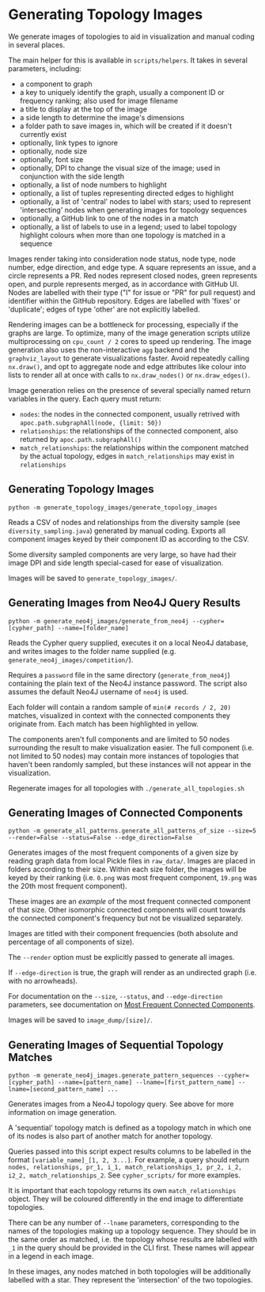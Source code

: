 # Generating Topology Images

We generate images of topologies to aid in visualization and manual coding in several places.

The main helper for this is available in `scripts/helpers`. It takes in several parameters, including:

- a component to graph
- a key to uniquely identify the graph, usually a component ID or frequency ranking; also used for image filename
- a title to display at the top of the image
- a side length to determine the image's dimensions
- a folder path to save images in, which will be created if it doesn't currently exist
- optionally, link types to ignore
- optionally, node size
- optionally, font size
- optionally, DPI to change the visual size of the image; used in conjunction with the side length
- optionally, a list of node numbers to highlight
- optionally, a list of tuples representing directed edges to highlight
- optionally, a list of 'central' nodes to label with stars; used to represent 'intersecting' nodes when generating images for topology sequences
- optionally, a GitHub link to one of the nodes in a match
- optionally, a list of labels to use in a legend; used to label topology highlight colours when more than one topology is matched in a sequence

Images render taking into consideration node status, node type, node number, edge direction, and edge type. A square represents an issue, and a circle represents a PR. Red nodes represent closed nodes, green represents open, and purple represents merged, as in accordance with GitHub UI. Nodes are labelled with their type ("I" for issue or "PR" for pull request) and identifier within the GitHub repository. Edges are labelled with 'fixes' or 'duplicate'; edges of type 'other' are not explicitly labelled.

Rendering images can be a bottleneck for processing, especially if the graphs are large. To optimize, many of the image generation scripts utilize multiprocessing on `cpu_count / 2` cores to speed up rendering. The image generation also uses the non-interactive `agg` backend and the `graphviz_layout` to generate visualizations faster. Avoid repeatedly calling `nx.draw()`, and opt to aggregate node and edge attributes like colour into lists to render all at once with calls to `nx.draw_nodes()` or `nx.draw_edges()`.

Image generation relies on the presence of several specially named return variables in the query. Each query must return:

- `nodes`: the nodes in the connected component, usually retrived with `apoc.path.subgraphAll(node, {limit: 50})`
- `relationships`: the relationships of the connected component, also returned by `apoc.path.subgraphAll()`
- `match_relationships`: the relationships within the component matched by the actual topology, edges in `match_relationships` may exist in `relationships`

## Generating Topology Images

`python -m generate_topology_images/generate_topology_images`

Reads a CSV of nodes and relationships from the diversity sample (see `diversity_sampling.java`) generated by manual coding. Exports all component images keyed by their component ID as according to the CSV.

Some diversity sampled components are very large, so have had their image DPI and side length special-cased for ease of visualization.

Images will be saved to `generate_topology_images/`.

## Generating Images from Neo4J Query Results

`python -m generate_neo4j_images/generate_from_neo4j --cypher=[cypher_path] --name=[folder_name]`

Reads the Cypher query supplied, executes it on a local Neo4J database, and writes images to the folder name supplied (e.g. `generate_neo4j_images/competition/`).

Requires a `password` file in the same directory (`generate_from_neo4j`) containing the plain text of the Neo4J instance password. The script also assumes the default Neo4J username of `neo4j` is used.

Each folder will contain a random sample of `min(# records / 2, 20)` matches, visualized in context with the connected components they originate from. Each match has been highlighted in yellow.

The components aren't full components and are limited to 50 nodes surrounding the result to make visualization easier. The full component (i.e. not limited to 50 nodes) may contain more instances of topologies that haven't been randomly sampled, but these instances will not appear in the visualization.

Regenerate images for all topologies with `./generate_all_topologies.sh`

## Generating Images of Connected Components

`python -m generate_all_patterns.generate_all_patterns_of_size --size=5 --render=False --status=False --edge_direction=False`

Generates images of the most frequent components of a given size by reading graph data from local Pickle files in `raw_data/`. Images are placed in folders according to their size. Within each size folder, the images will be keyed by their ranking (i.e. `0.png` was most frequent component, `19.png` was the 20th most frequent component).

These images are an _example_ of the most frequent connected component of that size. Other isomorphic connected components will count towards the connected component's frequency but not be visualized separately.

Images are titled with their component frequencies (both absolute and percentage of all components of size).

The `--render` option must be explicitly passed to generate all images.

If `--edge-direction` is true, the graph will render as an undirected graph (i.e. with no arrowheads).

For documentation on the `--size`, `--status`, and `--edge-direction` parameters, see documentation on [Most Frequent Connected Components](./Most-Frequent-CCs.md).

Images will be saved to `image_dump/[size]/`.

## Generating Images of Sequential Topology Matches

`python -m generate_neo4j_images.generate_pattern_sequences --cypher=[cypher_path] --name=[pattern_name] --lname=[first_pattern_name] --lname=[second_pattern_name] ...`

Generates images from a Neo4J topology query. See above for more information on image generation.

A 'sequential' topology match is defined as a topology match in which one of its nodes is also part of another match for another topology.

Queries passed into this script expect results columns to be labelled in the format `[variable_name]_[1, 2, 3...]`. For example, a query should return `nodes, relationships, pr_1, i_1, match_relationships_1, pr_2, i_2, i2_2, match_relationships_2`. See `cypher_scripts/` for more examples.

It is important that each topology returns its own `match_relationships` object. They will be coloured differently in the end image to differentiate topologies.

There can be any number of `--lname` parameters, corresponding to the names of the topologies making up a topology sequence. They should be in the same order as matched, i.e. the topology whose results are labelled with `_1` in the query should be provided in the CLI first. These names will appear in a legend in each image.

In these images, any nodes matched in both topologies will be additionally labelled with a star. They represent the 'intersection' of the two topologies.
